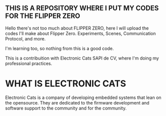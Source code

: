 ## THIS IS A REPOSITORY WHERE I PUT MY CODES FOR THE FLIPPER ZERO
Hello there's not too much about FLIPPER ZERO, here I will upload the codes I'll make about Flipper Zero. Experiments, Scenes, Communication Protocol, and more.

I'm learning too, so nothing from this is a good code.

This is a contribuition with Electronic Cats SAPI de CV, where I'm doing my professional practices.

# WHAT IS ELECTRONIC CATS
Electronic Cats is a company of developing embedded systems that lean on the opensource. They are dedicated to the firmware development and software support to the community and for the community.
